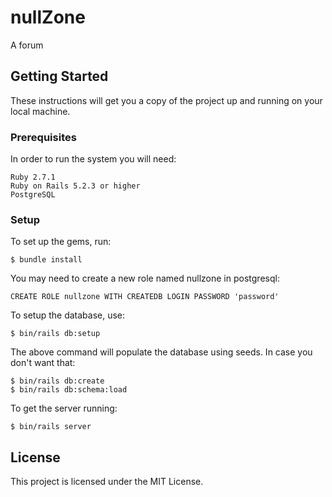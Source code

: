 # nullZone
A forum

## Getting Started

These instructions will get you a copy of the project up and running on your local machine.

### Prerequisites

In order to run the system you will need:

```
Ruby 2.7.1
Ruby on Rails 5.2.3 or higher
PostgreSQL
```

### Setup

To set up the gems, run:

```
$ bundle install
```

You may need to create a new role named nullzone in postgresql:

```
CREATE ROLE nullzone WITH CREATEDB LOGIN PASSWORD 'password'
```

To setup the database, use:

```
$ bin/rails db:setup
```

The above command will populate the database using seeds. In case you don't want that:

```
$ bin/rails db:create
$ bin/rails db:schema:load
```

To get the server running:

```
$ bin/rails server
```

## License

This project is licensed under the MIT License.
